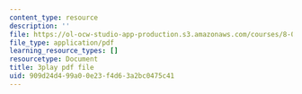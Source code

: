 ```yaml
---
content_type: resource
description: ''
file: https://ol-ocw-studio-app-production.s3.amazonaws.com/courses/8-01sc-classical-mechanics-fall-2016/909d24d499a00e23f4d63a2bc0475c41_xtpW7fw8s34.pdf
file_type: application/pdf
learning_resource_types: []
resourcetype: Document
title: 3play pdf file
uid: 909d24d4-99a0-0e23-f4d6-3a2bc0475c41
---
```

